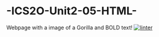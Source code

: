 # -ICS2O-Unit2-05-HTML-
Webpage with a image of a Gorilla and BOLD text!
[![linter](https://github.com/JacksonNaufal/-ICS2O-Unit2-05-HTML-/workflows/linter/badge.svg)](https://github.com/marketplace/actions/super-linter)
